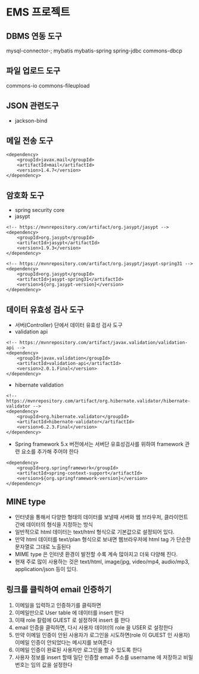# EMS 프로젝트
## DBMS 연동 도구
mysql-connector-;
mybatis
mybatis-spring
spring-jdbc
commons-dbcp

## 파일 업로드 도구
commons-io
commons-fileupload

## JSON 관련도구
* jackson-bind

## 메일 전송 도구
```
<dependency>
    <groupId>javax.mail</groupId>
    <artifactId>mail</artifactId>
    <version>1.4.7</version>
</dependency>
```     

## 암호화 도구
* spring security core
* jasypt
```
<!-- https://mvnrepository.com/artifact/org.jasypt/jasypt -->
<dependency>
    <groupId>org.jasypt</groupId>
    <artifactId>jasypt</artifactId>
    <version>1.9.3</version>
</dependency>
```
```
<!-- https://mvnrepository.com/artifact/org.jasypt/jasypt-spring31 -->
<dependency>
    <groupId>org.jasypt</groupId>
    <artifactId>jasypt-spring31</artifactId>
    <version>${org.jasypt-version}</version>
</dependency>
```

## 데이터 유효성 검사 도구
* 서버(Controller) 단에서 데이터 유효성 검사 도구
* validation api
```
<!-- https://mvnrepository.com/artifact/javax.validation/validation-api -->
<dependency>
    <groupId>javax.validation</groupId>
    <artifactId>validation-api</artifactId>
    <version>2.0.1.Final</version>
</dependency>
```
* hibernate validation
```
<!-- https://mvnrepository.com/artifact/org.hibernate.validator/hibernate-validator -->
<dependency>
    <groupId>org.hibernate.validator</groupId>
    <artifactId>hibernate-validator</artifactId>
    <version>6.2.3.Final</version>
</dependency>
```
* Spring framework 5.x 버전에서는 서버단 유효성검사를 위하여 framework 관련 요소를 추가해 주어야 한다
```
<dependency>
    <groupId>org.springframework</groupId>
    <artifactId>spring-context-support</artifactId>
    <version>${org.springframework-version}</version>
</dependency>
```     

## MINE type
* 인터넷을 통해서 다양한 형태의 데이터를 보낼때 서버와 웹 브라우저, 클라이언트 간에 데이터의 형식을 지정하는 방식
* 일반적으로 html 데이터는 text/html 형식으로 기본값으로 설정되어 있다.
* 만약 html 데이터를 text/plan 형식으로 보내면 웹브라우저에 html tag 가 단순한 문자열로 그대로 노출된다
* MIME type 은 인터넷 환경이 발전할 수록 계속 많아지고 더욱 다양해 진다.
* 현재 주로 많이 사용하는 것은 text/html, image/jpg, video/mp4, audio/mp3, application/json 등이 있다.

## 링크를 클릭하여 email 인증하기
1. 이메일을 입력하고 인증하기를 클릭하면
2. 이메일만으로 User table 에 데이터를 insert 한다
3. 이때 role 칼럼에 GUEST 로 설정하여 insert 를 한다
4. email 인증을 클릭하면, 다시 사용자 데이터의 role 을 USER 로 설정한다
5. 만약 이메일 인증이 안된 사용자가 로그인을 시도하면(role 이 GUEST 인 사용자) 이메일 인증이 안되었다는 메시지를 보여준다
6. 이메일 인증이 완료된 사용자만 로그인을 할 수 있도록 한다
7. 사용자 정보를 insert 할때 일단 인증할 email 주소를 username 에 저장하고 비밀번호는 임의 값을 설정한다